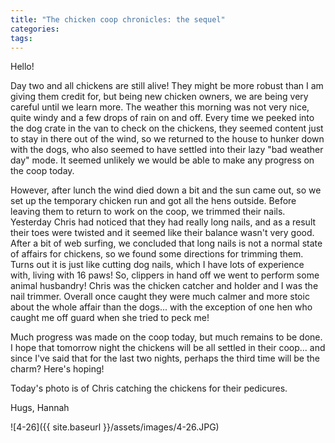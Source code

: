 ```yaml
---
title: "The chicken coop chronicles: the sequel"
categories:
tags:
---
```


Hello!

Day two and all chickens are still alive! They might be more robust than I am giving them credit for, but being new chicken owners, we are being very careful until we learn more. The weather this morning was not very nice, quite windy and a few drops of rain on and off. Every time we peeked into the dog crate in the van to check on the chickens, they seemed content just to stay in there out of the wind, so we returned to the house to hunker down with the dogs, who also seemed to have settled into their lazy "bad weather day" mode. It seemed unlikely we would be able to make any progress on the coop today.

However, after lunch the wind died down a bit and the sun came out, so we set up the temporary chicken run and got all the hens outside. Before leaving them to return to work on the coop, we trimmed their nails. Yesterday Chris had noticed that they had really long nails, and as a result their toes were twisted and it seemed like their balance wasn't very good. After a bit of web surfing, we concluded that long nails is not a normal state of affairs for chickens, so we found some directions for trimming them. Turns out it is just like cutting dog nails, which I have lots of experience with, living with 16 paws! So, clippers in hand off we went to perform some animal husbandry! Chris was the chicken catcher and holder and I was the nail trimmer. Overall once caught they were much calmer and more stoic about the whole affair than the dogs... with the exception of one hen who caught me off guard when she tried to peck me!

Much progress was made on the coop today, but much remains to be done. I hope that tomorrow night the chickens will be all settled in their coop... and since I've said that for the last two nights, perhaps the third time will be the charm? Here's hoping!

Today's photo is of Chris catching the chickens for their pedicures.

Hugs,
Hannah

![4-26]({{ site.baseurl }}/assets/images/4-26.JPG)
